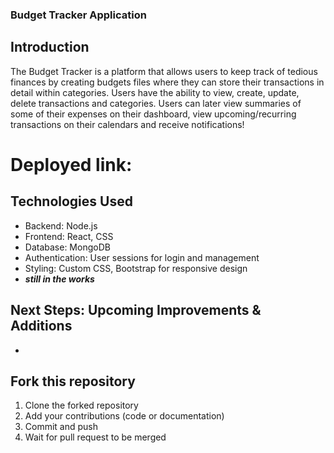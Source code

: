 ### Budget Tracker Application
## Introduction
The Budget Tracker is a platform that allows users to keep track of tedious finances by creating budgets files where they can store their transactions in detail within categories. Users have the ability to view, create, update, delete transactions and categories. Users can later view summaries of some of their expenses on their dashboard, view upcoming/recurring transactions on their calendars and receive notifications! 

# Deployed link: 

## Technologies Used
- Backend: Node.js
- Frontend: React, CSS
- Database: MongoDB
- Authentication: User sessions for login and management
- Styling: Custom CSS, Bootstrap for responsive design
- _**still in the works**_ 

## Next Steps: Upcoming Improvements & Additions
-  

## Fork this repository
1. Clone the forked repository
2. Add your contributions (code or documentation)
3. Commit and push
4. Wait for pull request to be merged
